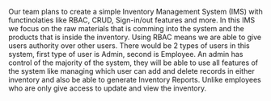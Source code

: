 Our team plans to create a simple Inventory Management System (IMS) with functinolaties like RBAC, CRUD, Sign-in/out features and more. 
In this IMS we focus on the raw materials that is comming into the system and the products that is inside the inventory.
Using RBAC means we are able to give users authority over other users. There would be 2 types of users in this system, first type of user is Admin, second is Employee.
An admin has control of the majority of the system, they will be able to use all features of the system like managing which user can add and delete records in either inventory and also be able to generate Inventory Reports. 
Unlike employees who are only give access to update and view the inventory.
